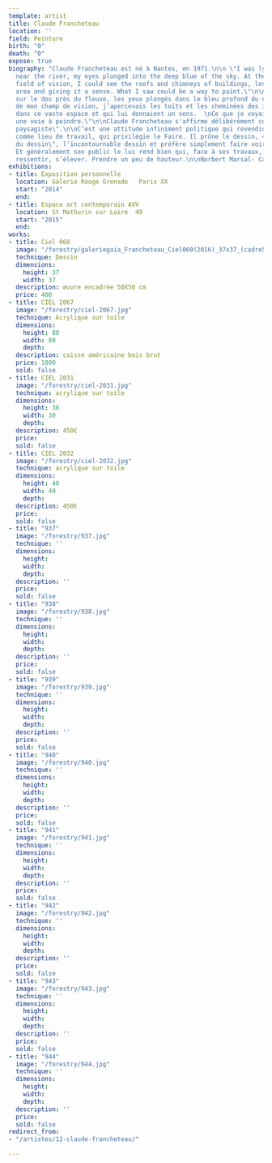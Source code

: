 ```yaml
---
template: artist
title: Claude Francheteau
location: ''
field: Peinture
birth: "0"
death: "0"
expose: true
biography: "Claude Francheteau est né à Nantes, en 1971.\n\n \"I was lying on my back,
  near the river, my eyes plunged into the deep blue of the sky. At the edge of my
  field of vision, I could see the roofs and chimneys of buildings, lost in the vast
  area and giving it a sense. What I saw could be a way to paint.\"\n\n\"J’étais allongé
  sur le dos près du fleuve, les yeux plongés dans le bleu profond du ciel.  \nÀ l’extrémité
  de mon champ de vision, j’apercevais les toits et les cheminées des immeubles, perdus
  dans ce vaste espace et qui lui donnaient un sens.  \nCe que je voyais pouvait être
  une voie à peindre.\"\n\nClaude Francheteau s'affirme délibérément comme \" peintre
  paysagiste\".\n\nC’est une attitude infiniment politique qui revendique la peinture
  comme lieu de travail, qui privilégie le Faire. Il prône le dessin, « la probité
  du dessin\", l’incontournable dessin et préfère simplement faire voir.\n\nIl peint.
  Et généralement son public le lui rend bien qui, face à ses travaux, dit respirer,
  ressentir, s’élever. Prendre un peu de hauteur.\n\nNorbert Marsal- Carl de Châteauneuf."
exhibitions:
- title: Exposition personnelle
  location: Galerie Rouge Grenade   Paris XX
  start: "2014"
  end: 
- title: Espace art contemporain AVV
  location: St Mathurin sur Loire  49
  start: "2015"
  end: 
works:
- title: Ciel 060
  image: "/forestry/galeriegaia_Francheteau_Ciel060(2016)_37x37_(cadre50x50).jpg"
  technique: Dessin
  dimensions:
    height: 37
    width: 37
  description: œuvre encadrée 50X50 cm
  price: 400
- title: CIEL 2067
  image: "/forestry/ciel-2067.jpg"
  technique: Acrylique sur toile
  dimensions:
    height: 80
    width: 80
    depth: 
  description: caisse américaine bois brut
  price: 1800
  sold: false
- title: CIEL 2031
  image: "/forestry/ciel-2031.jpg"
  technique: acrylique sur toile
  dimensions:
    height: 30
    width: 30
    depth: 
  description: 450€
  price: 
  sold: false
- title: CIEL 2032
  image: "/forestry/ciel-2032.jpg"
  technique: acrylique sur toile
  dimensions:
    height: 40
    width: 40
    depth: 
  description: 450€
  price: 
  sold: false
- title: "937"
  image: "/forestry/937.jpg"
  technique: ''
  dimensions:
    height: 
    width: 
    depth: 
  description: ''
  price: 
  sold: false
- title: "938"
  image: "/forestry/938.jpg"
  technique: ''
  dimensions:
    height: 
    width: 
    depth: 
  description: ''
  price: 
  sold: false
- title: "939"
  image: "/forestry/939.jpg"
  technique: ''
  dimensions:
    height: 
    width: 
    depth: 
  description: ''
  price: 
  sold: false
- title: "940"
  image: "/forestry/940.jpg"
  technique: ''
  dimensions:
    height: 
    width: 
    depth: 
  description: ''
  price: 
  sold: false
- title: "941"
  image: "/forestry/941.jpg"
  technique: ''
  dimensions:
    height: 
    width: 
    depth: 
  description: ''
  price: 
  sold: false
- title: "942"
  image: "/forestry/942.jpg"
  technique: ''
  dimensions:
    height: 
    width: 
    depth: 
  description: ''
  price: 
  sold: false
- title: "943"
  image: "/forestry/943.jpg"
  technique: ''
  dimensions:
    height: 
    width: 
    depth: 
  description: ''
  price: 
  sold: false
- title: "944"
  image: "/forestry/944.jpg"
  technique: ''
  dimensions:
    height: 
    width: 
    depth: 
  description: ''
  price: 
  sold: false
redirect_from:
- "/artistes/12-claude-francheteau/"

---
```

